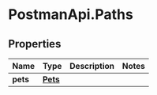 # PostmanApi.Paths

## Properties

Name | Type | Description | Notes
------------ | ------------- | ------------- | -------------
**pets** | [**Pets**](Pets.md) |  | 


